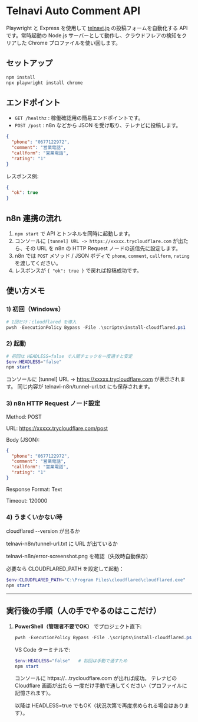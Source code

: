 ﻿# Telnavi Auto Comment API

Playwright と Express を使用して [telnavi.jp](https://www.telnavi.jp) の投稿フォームを自動化する API です。常時起動の Node.js サーバーとして動作し、クラウドフレアの検知をクリアした Chrome プロファイルを使い回します。

## セットアップ

```bash
npm install
npx playwright install chrome
```

## エンドポイント
- `GET /healthz` : 稼働確認用の簡易エンドポイントです。
- `POST /post` : n8n などから JSON を受け取り、テレナビに投稿します。

```json
{
  "phone": "0677122972",
  "comment": "営業電話",
  "callform": "営業電話",
  "rating": "1"
}
```

レスポンス例:

```json
{
  "ok": true
}
```

## n8n 連携の流れ
1. `npm start` で API とトンネルを同時に起動します。
2. コンソールに `[tunnel] URL -> https://xxxxx.trycloudflare.com` が出たら、その URL を n8n の HTTP Request ノードの送信先に設定します。
3. n8n では `POST` メソッド / JSON ボディで `phone`, `comment`, `callform`, `rating` を渡してください。
4. レスポンスが `{ "ok": true }` で戻れば投稿成功です。

## 使い方メモ

### 1) 初回（Windows）
```powershell
# 1回だけ：cloudflared を導入
pwsh -ExecutionPolicy Bypass -File .\scripts\install-cloudflared.ps1
```

### 2) 起動
```powershell
# 初回は HEADLESS=false で人間チェックを一度通すと安定
$env:HEADLESS="false"
npm start
```

コンソールに [tunnel] URL -> https://xxxxx.trycloudflare.com が表示されます。
同じ内容が telnavi-n8n/tunnel-url.txt にも保存されます。

### 3) n8n HTTP Request ノード設定

Method: POST

URL: https://xxxxx.trycloudflare.com/post

Body (JSON):

```json
{
  "phone": "0677122972",
  "comment": "営業電話",
  "callform": "営業電話",
  "rating": "1"
}
```

Response Format: Text

Timeout: 120000

### 4) うまくいかない時

cloudflared --version が出るか

telnavi-n8n/tunnel-url.txt に URL が出ているか

telnavi-n8n/error-screenshot.png を確認（失敗時自動保存）

必要なら CLOUDFLARED_PATH を設定して起動：

```powershell
$env:CLOUDFLARED_PATH="C:\Program Files\cloudflared\cloudflared.exe"
npm start
```

---

## 実行後の手順（人の手でやるのはここだけ）

1. **PowerShell（管理者不要でOK）** でプロジェクト直下:
   ```powershell
   pwsh -ExecutionPolicy Bypass -File .\scripts\install-cloudflared.ps1   # 初回だけ
   ```

   VS Code ターミナルで:
   ```powershell
   $env:HEADLESS="false"   # 初回は手動で通すため
   npm start
   ```

   コンソールに https://…trycloudflare.com が出れば成功。
   テレナビの Cloudflare 画面が出たら 一度だけ手動で通してください（プロファイルに記憶されます）。

   以降は HEADLESS=true でもOK（状況次第で再度求められる場合はあります）。
